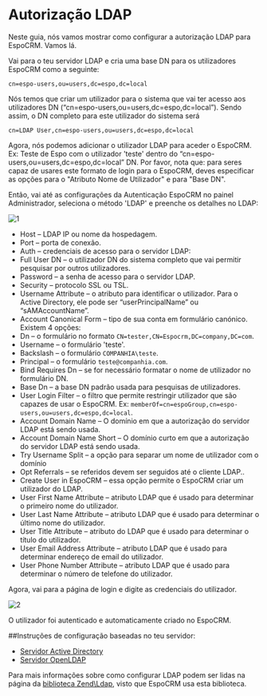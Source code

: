 # Autorização LDAP

Neste guia, nós vamos mostrar como configurar a autorização LDAP para EspoCRM. Vamos lá.

Vai para o teu servidor LDAP e cria uma base DN para os utilizadores EspoCRM como a seguinte:
```
cn=espo-users,ou=users,dc=espo,dc=local
```

Nós temos que criar um utilizador para o sistema que vai ter acesso aos utilizadores DN (“cn=espo-users,ou=users,dc=espo,dc=local”). Sendo assim, o DN completo para este utilizador do sistema será
```
cn=LDAP User,cn=espo-users,ou=users,dc=espo,dc=local
```
Agora, nós podemos adicionar o utilizador LDAP para aceder o EspoCRM. Ex: Teste de Espo com o utilizador 'teste' dentro do “cn=espo-users,ou=users,dc=espo,dc=local” DN. Por favor, nota que: para seres capaz de usares este formato de login para o EspoCRM, deves especificar as opções para o "Atributo Nome de Utilizador" e para "Base DN".

Então, vai até as configurações da Autenticação EspoCRM no painel Administrador, seleciona o método 'LDAP' e preenche os detalhes no LDAP:

![1](https://raw.githubusercontent.com/espocrm/documentation/master/_static/images/administration/ldap-authorization/ldap-configuration.png)

* Host – LDAP IP ou nome da hospedagem.
* Port – porta de conexão.
* Auth – credenciais de acesso para o servidor LDAP:
 * Full User DN – o utilizador DN do sistema completo que vai permitir pesquisar por outros utilizadores.
 * Password – a senha de acesso para o servidor LDAP.
* Security – protocolo SSL ou TSL.
* Username Attribute – o atributo para identificar o utilizador. Para o Active Directory, ele pode ser  “userPrincipalName” ou “sAMAccountName”.
* Account Canonical Form – tipo de sua conta em formulário canónico. Existem 4 opções:
 * Dn – o formulário no formato `CN=tester,CN=Espocrm,DC=company,DC=com`.
 * Username – o formulário 'teste'.
 * Backslash – o formulário `COMPANHIA\teste`.
 * Principal – o formulário `teste@companhia.com`.
* Bind Requires Dn – se for necessário formatar o nome de utilizador no formulário DN.
* Base Dn – a base DN padrão usada para pesquisas de utilizadores.
* User Login Filter – o filtro que permite restringir utilizador que são capazes de usar o EspoCRM. Ex: `memberOf=cn=espoGroup,cn=espo-users,ou=users,dc=espo,dc=local`.
* Account Domain Name – O domínio em que a autorização do servidor LDAP está sendo usada.
* Account Domain Name Short – O domínio curto em que a autorização do servidor LDAP está sendo usada.
* Try Username Split – a opção para separar um nome de utilizador com o domínio
* Opt Referrals – se referidos devem ser seguidos até o cliente LDAP..
* Create User in EspoCRM – essa opção permite o EspoCRM criar um utilizador do LDAP.
 * User First Name Attribute – atributo LDAP que é usado para determinar o primeiro nome do utilizador.
 * User Last Name Attribute – atributo LDAP que é usado para determinar o último nome do utilizador.
 * User Title Attribute – atributo do LDAP que é usado para determinar o título do utilizador.
 * User Email Address Attribute – atributo LDAP que é usado para determinar endereço de email do utilizador.
 * User Phone Number Attribute – atributo LDAP que é usado para determinar o número de telefone do utilizador.

Agora, vai para a página de login e digite as credenciais do utilizador.

![2](https://raw.githubusercontent.com/espocrm/documentation/master/_static/images/administration/ldap-authorization/ldap-login.png)

O utilizador foi autenticado e automaticamente criado no EspoCRM.

##Instruções de configuração baseadas no teu servidor:
* [Servidor Active Directory](ldap-authorization-for-ad.md)
* [Servidor OpenLDAP](ldap-authorization-for-openldap.md)

Para mais informações sobre como configurar LDAP podem ser lidas na página da [biblioteca Zend\Ldap](https://zendframework.github.io/zend-ldap/intro/), visto que EspoCRM usa esta biblioteca.




